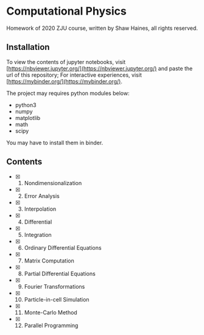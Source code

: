 # Computational Physics

Homework of 2020 ZJU course, written by Shaw Haines, all rights reserved.

## Installation

To view the contents of jupyter notebooks, visit [https://nbviewer.jupyter.org/](https://nbviewer.jupyter.org/) and paste the url of this repository;
For interactive experiences, visit [https://mybinder.org/](https://mybinder.org/).

The project may requires python modules below:

* python3
* numpy
* matplotlib
* math
* scipy

You may have to install them in binder.

## Contents

- [x] 1. Nondimensionalization
- [x] 2. Error Analysis
- [x] 3. Interpolation
- [x] 4. Differential
- [x] 5. Integration
- [x] 6. Ordinary Differential Equations
- [x] 7. Matrix Computation
- [x] 8. Partial Differential Equations
- [x] 9. Fourier Transformations
- [x] 10. Particle-in-cell Simulation
- [x] 11. Monte-Carlo Method
- [x] 12. Parallel Programming
